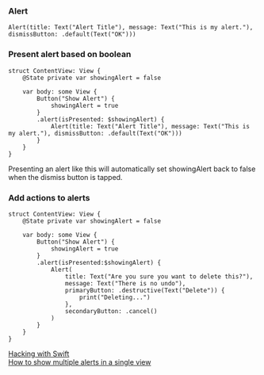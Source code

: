 ### Alert

`Alert(title: Text("Alert Title"), message: Text("This is my alert."), dismissButton: .default(Text("OK")))`

### Present alert based on boolean

```
struct ContentView: View {
    @State private var showingAlert = false

    var body: some View {
        Button("Show Alert") {
            showingAlert = true
        }
        .alert(isPresented: $showingAlert) {
            Alert(title: Text("Alert Title"), message: Text("This is my alert."), dismissButton: .default(Text("OK")))
        }
    }
}
```

Presenting an alert like this will automatically set showingAlert back to false when the dismiss button is tapped.

### Add actions to alerts

```
struct ContentView: View {
    @State private var showingAlert = false

    var body: some View {
        Button("Show Alert") {
            showingAlert = true
        }
        .alert(isPresented:$showingAlert) {
            Alert(
                title: Text("Are you sure you want to delete this?"),
                message: Text("There is no undo"),
                primaryButton: .destructive(Text("Delete")) {
                    print("Deleting...")
                },
                secondaryButton: .cancel()
            )
        }
    }
}
```

[Hacking with Swift](https://www.hackingwithswift.com/quick-start/swiftui/how-to-show-an-alert)  
[How to show multiple alerts in a single view](https://www.hackingwithswift.com/quick-start/swiftui/how-to-show-multiple-alerts-in-a-single-view)
